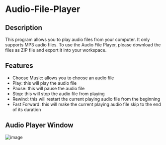 # Audio-File-Player

## Description
This program allows you to play audio files from your computer. It only supports MP3 audio files. To use the Audio File Player, please download the files as ZIP file and export it into your workspace.

## Features
- Choose Music: allows you to choose an audio file
- Play: this will play the audio file
- Pause: this will pause the audio file
- Stop: this will stop the audio file from playing
- Rewind: this will restart the current playing audio file from the beginning
- Fast Forward: this will make the current playing audio file skip to the end of its duration

## Audio Player Window
![image](https://user-images.githubusercontent.com/54297388/137614478-a7b25085-dc80-4cfa-ac4b-c3af5de15806.png)
